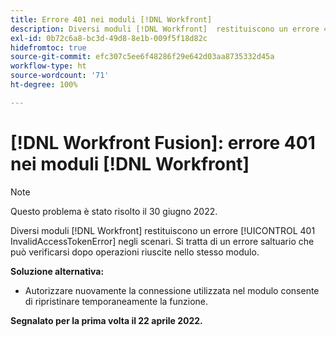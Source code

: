 ```yaml
---
title: Errore 401 nei moduli [!DNL Workfront]
description: Diversi moduli [!DNL Workfront]  restituiscono un errore 401 InvalidAccessTokenError negli scenari. Si tratta di un errore saltuario che può verificarsi dopo operazioni riuscite nello stesso modulo.
exl-id: 0b72c6a8-bc3d-49d8-8e1b-009f5f18d82c
hidefromtoc: true
source-git-commit: efc307c5ee6f48286f29e642d03aa8735332d45a
workflow-type: ht
source-wordcount: '71'
ht-degree: 100%

---
```


# [!DNL Workfront Fusion]: errore 401 nei moduli [!DNL Workfront]


>[!NOTE]
>
>Questo problema è stato risolto il 30 giugno 2022.

Diversi moduli [!DNL Workfront] restituiscono un errore [!UICONTROL 401 InvalidAccessTokenError] negli scenari. Si tratta di un errore saltuario che può verificarsi dopo operazioni riuscite nello stesso modulo.

**Soluzione alternativa:**

+ Autorizzare nuovamente la connessione utilizzata nel modulo consente di ripristinare temporaneamente la funzione.

**Segnalato per la prima volta il 22 aprile 2022.**
